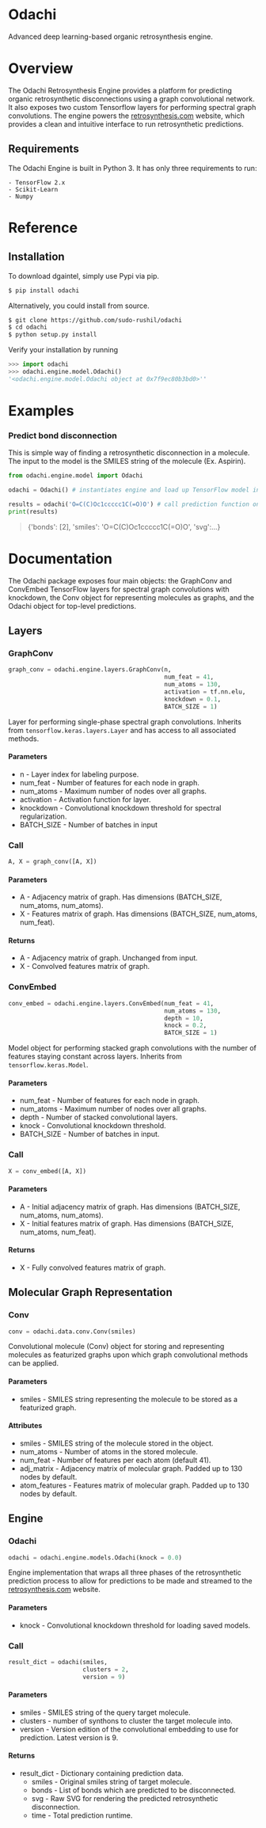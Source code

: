 # Odachi

Advanced deep learning-based organic retrosynthesis engine.

# Overview

The Odachi Retrosynthesis Engine provides a platform for predicting organic retrosynthetic disconnections
using a graph convolutional network. It also exposes two custom Tensorflow layers for performing spectral
graph convolutions. The engine powers the [retrosynthesis.com](retrosynthesis.com) website, which provides a clean and intuitive interface to run retrosynthetic predictions.

## Requirements

The Odachi Engine is built in Python 3. It has only three requirements to run:

    - TensorFlow 2.x
    - Scikit-Learn
    - Numpy

# Reference

## Installation

To download dgaintel, simply use Pypi via pip.
```sh
$ pip install odachi
```

Alternatively, you could install from source.
```sh
$ git clone https://github.com/sudo-rushil/odachi
$ cd odachi
$ python setup.py install
```

Verify your installation by running
```Python
>>> import odachi
>>> odachi.engine.model.Odachi()
'<odachi.engine.model.Odachi object at 0x7f9ec80b3bd0>''
```

# Examples

### Predict bond disconnection
This is simple way of finding a retrosynthetic disconnection in a molecule. The input to the model is the SMILES string of the molecule (Ex. Aspirin).

```Python
from odachi.engine.model import Odachi

odachi = Odachi() # instantiates engine and load up TensorFlow model in backend.

results = odachi('O=C(C)Oc1ccccc1C(=O)O') # call prediction function on an input molecule.
print(results)
```
> {'bonds': [2], 'smiles': 'O=C(C)Oc1ccccc1C(=O)O', 'svg':...}


# Documentation
The Odachi package exposes four main objects: the GraphConv and ConvEmbed TensorFlow layers for spectral graph convolutions with knockdown, the Conv object for representing molecules as graphs, and the Odachi object for top-level predictions.

## Layers

### GraphConv

```Python
graph_conv = odachi.engine.layers.GraphConv(n,
                                            num_feat = 41,
                                            num_atoms = 130,
                                            activation = tf.nn.elu,
                                            knockdown = 0.1,
                                            BATCH_SIZE = 1)
```
Layer for performing single-phase spectral graph convolutions. Inherits from `tensorflow.keras.layers.Layer` and has access to all associated methods.

#### Parameters

- n - Layer index for labeling purpose.
- num_feat - Number of features for each node in graph.
- num_atoms - Maximum number of nodes over all graphs.
- activation - Activation function for layer.
- knockdown - Convolutional knockdown threshold for spectral regularization.
- BATCH_SIZE - Number of batches in input

### Call

```Python
A, X = graph_conv([A, X])
```

#### Parameters

- A - Adjacency matrix of graph. Has dimensions (BATCH_SIZE, num_atoms, num_atoms).
- X - Features matrix of graph. Has dimensions (BATCH_SIZE, num_atoms, num_feat).

#### Returns

- A - Adjacency matrix of graph. Unchanged from input.
- X - Convolved features matrix of graph.

### ConvEmbed

```Python
conv_embed = odachi.engine.layers.ConvEmbed(num_feat = 41,
                                            num_atoms = 130,
                                            depth = 10,
                                            knock = 0.2,
                                            BATCH_SIZE = 1)
```
Model object for performing stacked graph convolutions with the number of features staying constant across layers. Inherits from `tensorflow.keras.Model`.

#### Parameters

- num_feat - Number of features for each node in graph.
- num_atoms - Maximum number of nodes over all graphs.
- depth - Number of stacked convolutional layers.
- knock - Convolutional knockdown threshold.
- BATCH_SIZE - Number of batches in input.

### Call

```Python
X = conv_embed([A, X])
```

#### Parameters

- A - Initial adjacency matrix of graph. Has dimensions (BATCH_SIZE, num_atoms, num_atoms).
- X - Initial features matrix of graph. Has dimensions (BATCH_SIZE, num_atoms, num_feat).

#### Returns

- X - Fully convolved features matrix of graph.

## Molecular Graph Representation

### Conv
```Python
conv = odachi.data.conv.Conv(smiles)
```
Convolutional molecule (Conv) object for storing and representing molecules as featurized graphs upon which graph convolutional methods can be applied.

#### Parameters

- smiles - SMILES string representing the molecule to be stored as a featurized graph.

#### Attributes

- smiles - SMILES string of the molecule stored in the object.
- num_atoms - Number of atoms in the stored molecule.
- num_feat - Number of features per each atom (default 41).
- adj_matrix - Adjacency matrix of molecular graph. Padded up to 130 nodes by default.
- atom_features - Features matrix of molecular graph. Padded up to 130 nodes by default.


## Engine

### Odachi

```Python
odachi = odachi.engine.models.Odachi(knock = 0.0)
```
Engine implementation that wraps all three phases of the retrosynthetic prediction process
to allow for predictions to be made and streamed to the [retrosynthesis.com](retrosynthesis.com) website.

#### Parameters

- knock - Convolutional knockdown threshold for loading saved models.

### Call

```Python
result_dict = odachi(smiles,
                     clusters = 2,
                     version = 9)
```

#### Parameters

- smiles - SMILES string of the query target molecule.
- clusters - number of synthons to cluster the target molecule into.
- version - Version edition of the convolutional embedding to use for prediction. Latest version is 9.

#### Returns

- result_dict - Dictionary containing prediction data.
    - smiles - Original smiles string of target molecule.
    - bonds - List of bonds which are predicted to be disconnected.
    - svg - Raw SVG for rendering the predicted retrosynthetic disconnection.
    - time - Total prediction runtime.
